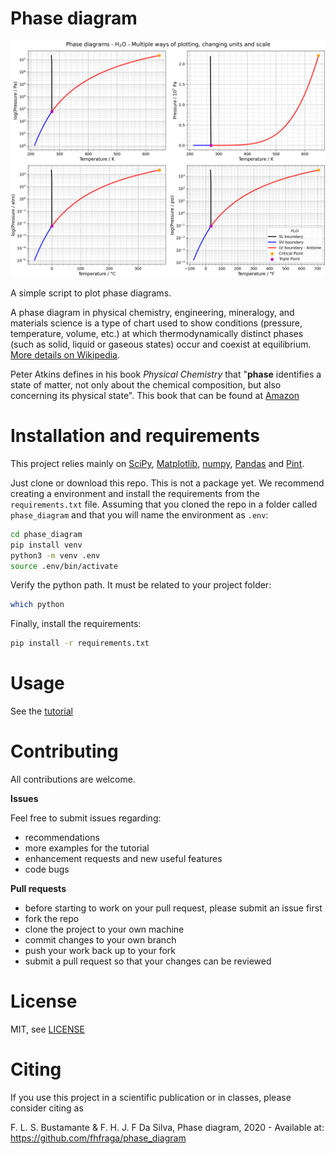 # Phase diagram

![Phase diagram](phase_diagram_water.png)

A simple script to plot phase diagrams.

A phase diagram in physical chemistry, engineering, mineralogy, and materials
science is a type of chart used to show conditions (pressure, temperature, volume, etc.)
 at which thermodynamically distinct phases (such as solid, liquid or gaseous states)
 occur and coexist at equilibrium. [More details on Wikipedia](https://en.wikipedia.org/wiki/Phase_diagram).

Peter Atkins defines in his  book *Physical Chemistry* that "**phase** identifies a state
of matter, not only about the chemical composition, but also concerning its physical state". This book that can be found at [Amazon](https://www.amazon.com/Physical-Chemistry-9th-Peter-Atkins/dp/1429218126/ref=sr_1_5?keywords=physical+chemistry+nine+edition&qid=1583607029&sr=8-5)


# Installation and requirements

This project relies mainly on [SciPy](https://matplotlib.org/),
[Matplotlib](https://numpy.org/), [numpy](https://numpy.org/),
[Pandas](https://pandas.pydata.org/) and [Pint](https://pint.readthedocs.io/en/stable/).

Just clone or download this repo. This is not a package yet. We recommend
creating a environment and install the requirements from the `requirements.txt` file.
Assuming that you cloned the repo in a folder called `phase_diagram` and that
you will name the environment as `.env`:

```bash
cd phase_diagram
pip install venv
python3 -m venv .env
source .env/bin/activate
```
Verify the python path. It must be related to your project folder:

```bash
which python
```

Finally, install the requirements:

```bash
pip install -r requirements.txt
```

# Usage

See the [tutorial](phase_diagram_tutorial.ipynb)


# Contributing

All contributions are welcome.

**Issues**

Feel free to submit issues regarding:

- recommendations
- more examples for the tutorial
- enhancement requests and new useful features
- code bugs

**Pull requests**

- before starting to work on your pull request, please submit an issue first
- fork the repo
- clone the project to your own machine
- commit changes to your own branch
- push your work back up to your fork
- submit a pull request so that your changes can be reviewed

# License

MIT, see [LICENSE](LICENSE)

# Citing

If you use this project in a scientific publication or in classes, please consider citing as

F. L. S. Bustamante & F. H. J. F Da Silva, Phase diagram, 2020 - Available at: https://github.com/fhfraga/phase_diagram
